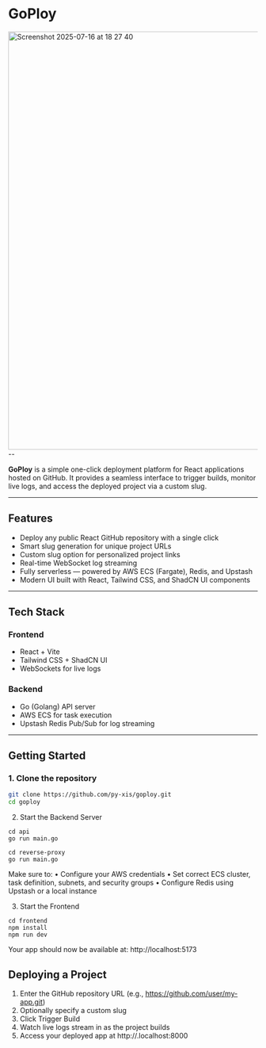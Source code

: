 


# GoPloy

<img width="780" height="844" alt="Screenshot 2025-07-16 at 18 27 40" src="https://github.com/user-attachments/assets/c92b3c2d-ed1c-4010-b037-9d1eb71b7d95" />
--

**GoPloy** is a simple one-click deployment platform for React applications hosted on GitHub. It provides a seamless interface to trigger builds, monitor live logs, and access the deployed project via a custom slug.

---

## Features

- Deploy any public React GitHub repository with a single click  
- Smart slug generation for unique project URLs  
- Custom slug option for personalized project links  
- Real-time WebSocket log streaming  
- Fully serverless — powered by AWS ECS (Fargate), Redis, and Upstash  
- Modern UI built with React, Tailwind CSS, and ShadCN UI components  

---

## Tech Stack

### Frontend
- React + Vite
- Tailwind CSS + ShadCN UI
- WebSockets for live logs

### Backend
- Go (Golang) API server
- AWS ECS for task execution
- Upstash Redis Pub/Sub for log streaming

---

## Getting Started

### 1. Clone the repository

```bash
git clone https://github.com/py-xis/goploy.git
cd goploy
```

2. Start the Backend Server

```
cd api
go run main.go
```

```
cd reverse-proxy
go run main.go
```

Make sure to:
	•	Configure your AWS credentials
	•	Set correct ECS cluster, task definition, subnets, and security groups
	•	Configure Redis using Upstash or a local instance

3. Start the Frontend

```
cd frontend
npm install
npm run dev
```

Your app should now be available at:
http://localhost:5173


## Deploying a Project
1. Enter the GitHub repository URL (e.g., https://github.com/user/my-app.git)
2. Optionally specify a custom slug
3. Click Trigger Build
4. Watch live logs stream in as the project builds
5. Access your deployed app at http://<your-slug>.localhost:8000

